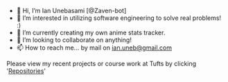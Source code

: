 - 👋 Hi, I’m Ian Unebasami [@Zaven-bot]
- 👀 I’m interested in utilizing software engineering to solve real problems! :)
- 🌱 I’m currently creating my own anime stats tracker.
- 💞️ I’m looking to collaborate on anything!
- 📫 How to reach me... by mail on ian.uneb@gmail.com

Please view my recent projects or course work at Tufts by clicking '[Repositories](https://github.com/Zaven-bot?tab=repositories)'

<!---
Zaven-bot/Zaven-bot is a ✨ special ✨ repository because its `README.md` (this file) appears on your GitHub profile.
You can click the Preview link to take a look at your changes.
--->
